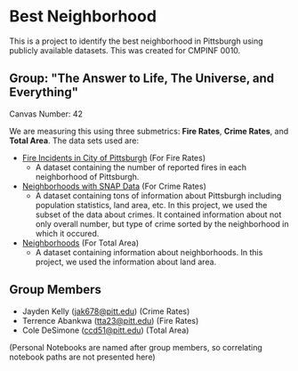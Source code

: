 # Best Neighborhood
This is a project to identify the best neighborhood in Pittsburgh using publicly available datasets. This was created for CMPINF 0010.

## Group: "The Answer to Life, The Universe, and Everything"
Canvas Number: 42

We are measuring this using three submetrics: **Fire Rates**, **Crime Rates**, and **Total Area**. The data sets used are:
- [Fire Incidents in City of Pittsburgh](https://data.wprdc.org/dataset/fire-incidents-in-city-of-pittsburgh) (For Fire Rates)
  - A dataset containing the number of reported fires in each neighborhood of Pittsburgh.
- [Neighborhoods with SNAP Data](https://data.wprdc.org/dataset/neighborhoods-with-snap-data) (For Crime Rates)
  - A dataset containing tons of information about Pittsburgh including population statistics, land area, etc. In this project, we used the subset of the data about crimes. It contained information about not only overall number, but type of crime sorted by the neighborhood in which it occured.
- [Neighborhoods](https://data.wprdc.org/dataset/neighborhoods2) (For Total Area)
  - A dataset containing information about neighborhoods. In this project, we used the information about land area.

## Group Members
- Jayden Kelly (jak678@pitt.edu) (Crime Rates)
- Terrence Abankwa (tta23@pitt.edu) (Fire Rates)
- Cole DeSimone (ccd51@pitt.edu) (Total Area)

(Personal Notebooks are named after group members, so correlating notebook paths are not presented here)
